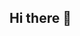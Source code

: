 ## Hi there 👋

<!--
**Kiambo-jp/Kiambo-jp** is a ✨ _special_ ✨ repository because its `README.md` (this file) appears on your GitHub profile.

- The world is as interesting as you want it to be. 
- Your today is like a present/gift nicely wrapped and handed to you. 
- Tomorrow is a mystery waiting to be unraveled. 
- 
